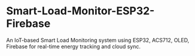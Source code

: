 # Smart-Load-Monitor-ESP32-Firebase
An IoT-based Smart Load Monitoring system using ESP32, ACS712, OLED, Firebase for real-time energy tracking and cloud sync.
